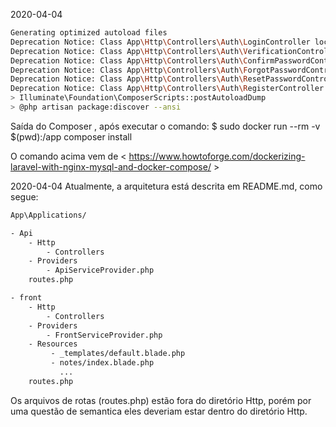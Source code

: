 2020-04-04
```bash
Generating optimized autoload files
Deprecation Notice: Class App\Http\Controllers\Auth\LoginController located in ./app/Core/Http/Controllers/Auth/LoginController.php does not comply with psr-4 autoloading standard. It will not autoload anymore in Composer v2.0. in phar:///usr/bin/composer/src/Composer/Autoload/ClassMapGenerator.php:201
Deprecation Notice: Class App\Http\Controllers\Auth\VerificationController located in ./app/Core/Http/Controllers/Auth/VerificationController.php does not comply with psr-4 autoloading standard. It will not autoload anymore in Composer v2.0. in phar:///usr/bin/composer/src/Composer/Autoload/ClassMapGenerator.php:201
Deprecation Notice: Class App\Http\Controllers\Auth\ConfirmPasswordController located in ./app/Core/Http/Controllers/Auth/ConfirmPasswordController.php does not comply with psr-4 autoloading standard. It will not autoload anymore in Composer v2.0. in phar:///usr/bin/composer/src/Composer/Autoload/ClassMapGenerator.php:201
Deprecation Notice: Class App\Http\Controllers\Auth\ForgotPasswordController located in ./app/Core/Http/Controllers/Auth/ForgotPasswordController.php does not comply with psr-4 autoloading standard. It will not autoload anymore in Composer v2.0. in phar:///usr/bin/composer/src/Composer/Autoload/ClassMapGenerator.php:201
Deprecation Notice: Class App\Http\Controllers\Auth\ResetPasswordController located in ./app/Core/Http/Controllers/Auth/ResetPasswordController.php does not comply with psr-4 autoloading standard. It will not autoload anymore in Composer v2.0. in phar:///usr/bin/composer/src/Composer/Autoload/ClassMapGenerator.php:201
Deprecation Notice: Class App\Http\Controllers\Auth\RegisterController located in ./app/Core/Http/Controllers/Auth/RegisterController.php does not comply with psr-4 autoloading standard. It will not autoload anymore in Composer v2.0. in phar:///usr/bin/composer/src/Composer/Autoload/ClassMapGenerator.php:201
> Illuminate\Foundation\ComposerScripts::postAutoloadDump
> @php artisan package:discover --ansi
```
Saída do Composer , após executar o comando:
$ sudo docker run --rm -v $(pwd):/app composer install

O comando acima vem de < https://www.howtoforge.com/dockerizing-laravel-with-nginx-mysql-and-docker-compose/ >

2020-04-04
Atualmente, a arquitetura está descrita em README.md, como segue:
```txt
App\Applications/

- Api
    - Http
        - Controllers
    - Providers
        - ApiServiceProvider.php
    routes.php

- front
    - Http
        - Controllers
    - Providers
        - FrontServiceProvider.php
    - Resources
         - _templates/default.blade.php
         - notes/index.blade.php
           ...
    routes.php
```
Os arquivos de rotas (routes.php) estão fora do diretório Http, porém por uma questão de semantica eles deveriam estar dentro do diretório Http.
